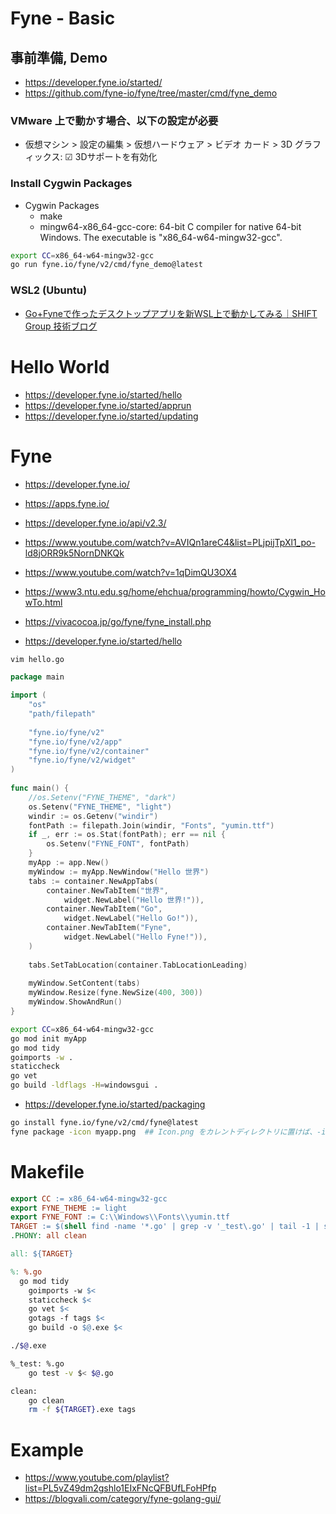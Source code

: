 # Fyne - Basic
## 事前準備, Demo
- https://developer.fyne.io/started/
- https://github.com/fyne-io/fyne/tree/master/cmd/fyne_demo
### VMware 上で動かす場合、以下の設定が必要
- 仮想マシン > 設定の編集 > 仮想ハードウェア > ビデオ カード > 3D グラフィックス: &#9745; 3Dサポートを有効化
### Install Cygwin Packages
- Cygwin Packages
  - make
  - mingw64-x86_64-gcc-core: 64-bit C compiler for native 64-bit Windows. The executable is "x86_64-w64-mingw32-gcc".
<!-- - mingw64-i686-gcc-core: 64-bit C compiler for native 32-bit Windows. The executable is "i686-w64-mingw32-gcc". (いらない) -->
```bash
export CC=x86_64-w64-mingw32-gcc
go run fyne.io/fyne/v2/cmd/fyne_demo@latest
```
### WSL2 (Ubuntu)
- [Go+Fyneで作ったデスクトップアプリを新WSL上で動かしてみる｜SHIFT Group 技術ブログ](https://note.shiftinc.jp/n/nff7670275af4)
# Hello World
- https://developer.fyne.io/started/hello
- https://developer.fyne.io/started/apprun
- https://developer.fyne.io/started/updating
# Fyne
- https://developer.fyne.io/
- https://apps.fyne.io/
- https://developer.fyne.io/api/v2.3/

- https://www.youtube.com/watch?v=AVIQn1areC4&list=PLjpijTpXl1_po-ld8jORR9k5NornDNKQk
- https://www.youtube.com/watch?v=1qDimQU3OX4

- https://www3.ntu.edu.sg/home/ehchua/programming/howto/Cygwin_HowTo.html
- https://vivacocoa.jp/go/fyne/fyne_install.php

- https://developer.fyne.io/started/hello

```bash
vim hello.go
```

```go
package main

import (
	"os"
	"path/filepath"
 
	"fyne.io/fyne/v2"
 	"fyne.io/fyne/v2/app"
 	"fyne.io/fyne/v2/container"
 	"fyne.io/fyne/v2/widget"
)
 
func main() {
 	//os.Setenv("FYNE_THEME", "dark")
 	os.Setenv("FYNE_THEME", "light")
 	windir := os.Getenv("windir")
 	fontPath := filepath.Join(windir, "Fonts", "yumin.ttf")
 	if _, err := os.Stat(fontPath); err == nil {
 		os.Setenv("FYNE_FONT", fontPath)
 	}
 	myApp := app.New()
 	myWindow := myApp.NewWindow("Hello 世界") 
 	tabs := container.NewAppTabs(
 		container.NewTabItem("世界",
 			widget.NewLabel("Hello 世界!")),
 		container.NewTabItem("Go",
 			widget.NewLabel("Hello Go!")),
 		container.NewTabItem("Fyne",
 			widget.NewLabel("Hello Fyne!")),
 	)
 
 	tabs.SetTabLocation(container.TabLocationLeading)
 
 	myWindow.SetContent(tabs)
 	myWindow.Resize(fyne.NewSize(400, 300))
 	myWindow.ShowAndRun()
}
```

```bash
export CC=x86_64-w64-mingw32-gcc
go mod init myApp
go mod tidy
goimports -w .
staticcheck
go vet
go build -ldflags -H=windowsgui .
```

- https://developer.fyne.io/started/packaging

```bash
go install fyne.io/fyne/v2/cmd/fyne@latest
fyne package -icon myapp.png  ## Icon.png をカレントディレクトリに置けば、-icon オプションはいらない
```

# Makefile
```makefile
export CC := x86_64-w64-mingw32-gcc
export FYNE_THEME := light
export FYNE_FONT := C:\\Windows\\Fonts\\yumin.ttf
TARGET := $(shell find -name '*.go' | grep -v '_test\.go' | tail -1 | sed 's/\.go//')
.PHONY: all clean

all: ${TARGET}

%: %.go
  go mod tidy
 	goimports -w $<
 	staticcheck $<
 	go vet $<
 	gotags -f tags $<
 	go build -o $@.exe $<
```

```bash
./$@.exe

%_test: %.go
 	go test -v $< $@.go

clean:
 	go clean
 	rm -f ${TARGET}.exe tags
```
# Example
- https://www.youtube.com/playlist?list=PL5vZ49dm2gshlo1EIxFNcQFBUfLFoHPfp
- https://blogvali.com/category/fyne-golang-gui/
